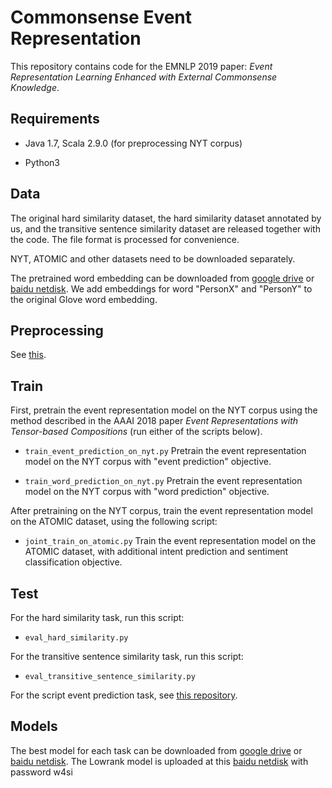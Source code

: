 # Commonsense Event Representation

This repository contains code for the EMNLP 2019 paper: *Event Representation Learning Enhanced with External Commonsense Knowledge*.

## Requirements

- Java 1.7, Scala 2.9.0 (for preprocessing NYT corpus)

- Python3

## Data

The original hard similarity dataset, the hard similarity dataset annotated by us, and the transitive sentence similarity dataset are released together with the code. The file format is processed for convenience.

NYT, ATOMIC and other datasets need to be downloaded separately.

The pretrained word embedding can be downloaded from [google drive](https://drive.google.com/open?id=1Jw-X-mVci5VbKg0Gl0ZRRwhgfgyiZ7Vc) or [baidu netdisk](https://pan.baidu.com/s/1VqGYRuLwEXhK9QXoOboAsg). We add embeddings for word "PersonX" and "PersonY" to the original Glove word embedding.

## Preprocessing

See [this](https://github.com/MagiaSN/CommonsenseERL_EMNLP_2019/blob/master/preproc/README.md).

## Train

First, pretrain the event representation model on the NYT corpus using the method described in the AAAI 2018 paper *Event Representations with Tensor-based Compositions* (run either of the scripts below).

- `train_event_prediction_on_nyt.py` Pretrain the event representation model on the NYT corpus with "event prediction" objective.

- `train_word_prediction_on_nyt.py` Pretrain the event representation model on the NYT corpus with "word prediction" objective.

After pretraining on the NYT corpus, train the event representation model on the ATOMIC dataset, using the following script:

- `joint_train_on_atomic.py` Train the event representation model on the ATOMIC dataset, with additional intent prediction and sentiment classification objective.

## Test

For the hard similarity task, run this script:

- `eval_hard_similarity.py`

For the transitive sentence similarity task, run this script:

- `eval_transitive_sentence_similarity.py`

For the script event prediction task, see [this repository](https://github.com/MagiaSN/ConstructingNEEG_IJCAI_2018).

## Models

The best model for each task can be downloaded from [google drive](https://drive.google.com/open?id=1seOoilUdx4E3D9nKQiT9xZuWStgr8GXm) or [baidu netdisk](https://pan.baidu.com/s/1DqEVPhoubRQL7-ceCU6uMw). The Lowrank model is uploaded at this [baidu netdisk](https://pan.baidu.com/s/1yT5OIDCea6Cp05ls9ylrQA) with password w4si

